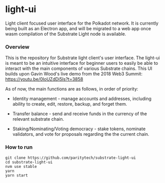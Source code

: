 # light-ui
Light client focused user interface for the Polkadot network. It is currently being built as an Electron app, and will be migrated to a web app once wasm compilation of the Substrate Light node is available.

### Overview
This is the repository for Substrate light client's user interface. The light-ui is meant to be an intuitive interface for beginner users to easily be able to interact with the main components of various Substrate chains. This UI builds upon Gavin Wood's live demo from the 2018 Web3 Summit: https://youtu.be/0IoUZdDi5Is?t=3858

As of now, the main functions are as follows, in order of priority:

* Identity management - manage accounts and addresses, including ability to create, edit, restore, backup, and forget them.

* Transfer balance - send and receive funds in the currency of the relevant substrate chain.

* Staking/Nominating/Voting democracy - stake tokens, nominate validators, and vote for proposals regarding the the current chain.

### How to run
```
git clone https://github.com/paritytech/substrate-light-ui
cd substrate-light-ui
nvm use stable
yarn
yarn start
```
